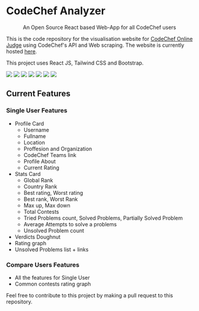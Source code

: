 # CodeChef Analyzer 

<div align="center">
	An Open Source React based Web-App for all CodeChef users  
</div>


This is the code repository for the visualisation website for [CodeChef Online Judge](https://codechef.com) using CodeChef's API and Web scraping. The website is currently hosted [here](https://cc-analyzer.netlify.app/).

This project uses React JS, Tailwind CSS and Bootstrap.

![](https://img.shields.io/badge/build-passing-brightgreen) ![](https://img.shields.io/badge/contributors-2-brightgreen) ![](https://img.shields.io/badge/stars-11-important) ![](https://img.shields.io/badge/issues-0_open-inactive) ![](https://img.shields.io/badge/issues-0_closed-inactive) ![](https://img.shields.io/badge/open_pull_requests-0-red) ![](https://img.shields.io/badge/liscence-MIT-informational)
## Current Features 

### Single User Features 

* Profile Card
	* Username
	* Fullname
	* Location 
	* Proffesion and Organization
	* CodeChef Teams link 
	* Profile About 
	* Current Rating
* Stats Card 
	* Global Rank
	* Country Rank 
	* Best rating, Worst rating
	* Best rank, Worst Rank
	* Max up, Max down
	* Total Contests
	* Tried Problems count, Solved Problems, Partially Solved Problem
	* Average Attempts to solve a problems
	* Unsolved Problem count
* Verdicts Doughnut 
* Rating graph
* Unsolved Problems list + links

### Compare Users Features 

* All the features for Single User 
* Common contests rating graph


Feel free to contribute to this project by making a pull request to this repository.
